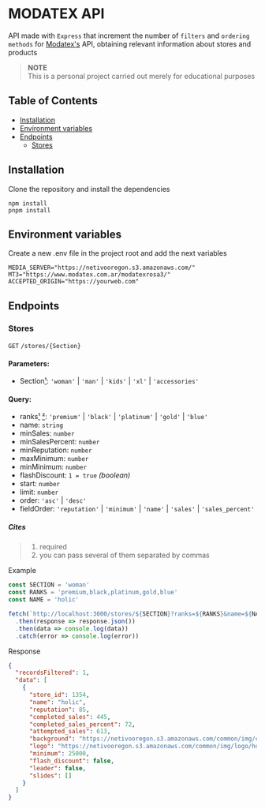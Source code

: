 # MODATEX API

API made with `Express` that increment the number of `filters` and `ordering methods` for [Modatex's](https://www.modatex.com.ar) API, obtaining relevant information about stores and products

> **NOTE**  
> This is a personal project carried out merely for educational purposes

## Table of Contents

- [Installation](#installation)
- [Environment variables](#environment-variables)
- [Endpoints](#endpoints)
  - [Stores](#stores)

## Installation

Clone the repository and install the dependencies

```
npm install
pnpm install
```

## Environment variables

Create a new .env file in the project root and add the next variables

```
MEDIA_SERVER="https://netivooregon.s3.amazonaws.com/"
MT3="https://www.modatex.com.ar/modatexrosa3/"
ACCEPTED_ORIGIN="https://yourweb.com"
```

## Endpoints

### Stores

`GET` `/stores/{Section}`

#### Parameters:

- Section[¹](#cites): `'woman'` | `'man'` | `'kids'` | `'xl'` | `'accessories'`

#### Query:

- ranks[¹](#cites) [²](#cites): `'premium'` | `'black'` | `'platinum'` | `'gold'` | `'blue'`
- name: `string`
- minSales: `number`
- minSalesPercent: `number`
- minReputation: `number`
- maxMinimum: `number`
- minMinimum: `number`
- flashDiscount: `1 = true` _(boolean)_
- start: `number`
- limit: `number`
- order: `'asc'` | `'desc'`
- fieldOrder: `'reputation'` | `'minimum'` | `'name'` | `'sales'` | `'sales_percent'`

##### Cites

> 1. required
> 2. you can pass several of them separated by commas

Example

```js
const SECTION = 'woman'
const RANKS = 'premium,black,platinum,gold,blue'
const NAME = 'holic'

fetch(`http://localhost:3000/stores/${SECTION}?ranks=${RANKS}&name=${NAME}`)
  .then(response => response.json())
  .then(data => console.log(data))
  .catch(error => console.log(error))
```

Response
```json
{
  "recordsFiltered": 1,
  "data": [
    {
      "store_id": 1354,
      "name": "holic",
      "reputation": 85,
      "completed_sales": 445,
      "completed_sales_percent": 72,
      "attempted_sales": 613,
      "background": "https://netivooregon.s3.amazonaws.com/common/img/cover/holic_1693247988_woman_black.webp",
      "logo": "https://netivooregon.s3.amazonaws.com/common/img/logo/holic_1547479126.webp",
      "minimum": 25000,
      "flash_discount": false,
      "leader": false,
      "slides": []
    }
  ]
}
```

